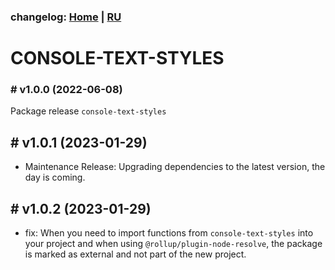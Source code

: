 ### changelog: [Home](./../README.md) | [RU](./CHANGELOG-RU.md)

# CONSOLE-TEXT-STYLES

### # v1.0.0 (2022-06-08)

Package release `console-text-styles`

## # v1.0.1 (2023-01-29)

- Maintenance Release: Upgrading dependencies to the latest version, the day is coming.

## # v1.0.2 (2023-01-29)

- fix: When you need to import functions from `console-text-styles` into your project and when using `@rollup/plugin-node-resolve`, the package is marked as external and not part of the new project.
